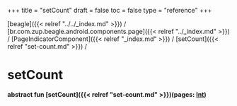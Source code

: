 +++
title = "setCount"
draft = false
toc = false
type = "reference"
+++

[beagle]({{< relref "../../_index.md" >}}) / [br.com.zup.beagle.android.components.page]({{< relref "../_index.md" >}}) / [PageIndicatorComponent]({{< relref "_index.md" >}}) / [setCount]({{< relref "set-count.md" >}}) / 



# setCount  
  
<b><b>abstract fun [setCount]({{< relref "set-count.md" >}})(pages: [Int](https://kotlinlang.org/api/latest/jvm/stdlib/kotlin/-int/index.html))</b></b>  



